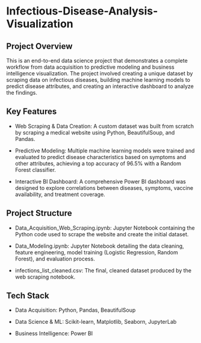 # Infectious-Disease-Analysis-Visualization

## Project Overview
This is an end-to-end data science project that demonstrates a complete workflow from data acquisition to predictive modeling and business intelligence visualization. The project involved creating a unique dataset by scraping data on infectious diseases, building machine learning models to predict disease attributes, and creating an interactive dashboard to analyze the findings.

## Key Features
- Web Scraping & Data Creation: A custom dataset was built from scratch by scraping a medical website using Python, BeautifulSoup, and Pandas.

- Predictive Modeling: Multiple machine learning models were trained and evaluated to predict disease characteristics based on symptoms and other attributes, achieving a top accuracy of 96.5% with a Random Forest classifier.

- Interactive BI Dashboard: A comprehensive Power BI dashboard was designed to explore correlations between diseases, symptoms, vaccine availability, and treatment coverage.

## Project Structure
- Data_Acquisition_Web_Scraping.ipynb: Jupyter Notebook containing the Python code used to scrape the website and create the initial dataset.

- Data_Modeling.ipynb: Jupyter Notebook detailing the data cleaning, feature engineering, model training (Logistic Regression, Random Forest), and evaluation process.

- infections_list_cleaned.csv: The final, cleaned dataset produced by the web scraping notebook.


## Tech Stack
- Data Acquisition: Python, Pandas, BeautifulSoup

- Data Science & ML: Scikit-learn, Matplotlib, Seaborn, JupyterLab

- Business Intelligence: Power BI
